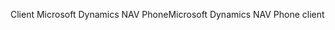 <span data-ttu-id="1d2c0-101">Client Microsoft Dynamics NAV Phone</span><span class="sxs-lookup"><span data-stu-id="1d2c0-101">Microsoft Dynamics NAV Phone client</span></span>